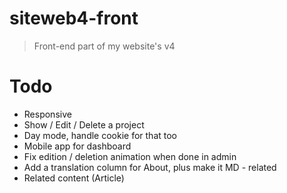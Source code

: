 # siteweb4-front

> Front-end part of my website's v4

# Todo

* Responsive
* Show / Edit / Delete a project
* Day mode, handle cookie for that too
* Mobile app for dashboard
* Fix edition / deletion animation when done in admin
* Add a translation column for About, plus make it MD - related
* Related content (Article)
